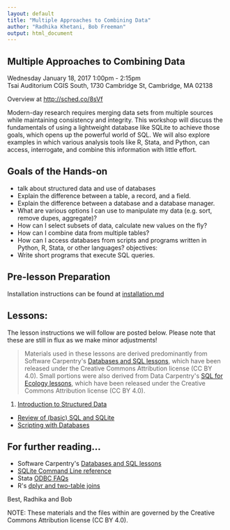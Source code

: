 ```yaml
---
layout: default
title: "Multiple Approaches to Combining Data"
author: "Radhika Khetani, Bob Freeman"
output: html_document
---
```


## Multiple Approaches to Combining Data
Wednesday January 18, 2017 1:00pm - 2:15pm <br>
Tsai Auditorium CGIS South, 1730 Cambridge St, Cambridge, MA 02138

Overview at http://sched.co/8sVf

Modern-day research requires merging data sets from multiple sources while maintaining consistency and integrity. This workshop will discuss the fundamentals of using a lightweight database like SQLite to achieve those goals, which opens up the powerful world of SQL. We will also explore examples in which various analysis tools like R, Stata, and Python, can access, interrogate, and combine this information with little effort.


## Goals of the Hands-on
- talk about structured data and use of databases
- Explain the difference between a table, a record, and a field.
- Explain the difference between a database and a database manager.
- What are various options I can use to manipulate my data (e.g. sort, remove dupes, aggregate)?
- How can I select subsets of data, calculate new values on the fly?
- How can I combine data from multiple tables?
- How can I access databases from scripts and programs written in Python, R, Stata, or other languages?
objectives:
- Write short programs that execute SQL queries.


## Pre-lesson Preparation
Installation instructions can be found at [installation.md](installation.md)


## Lessons:

The lesson instructions we will follow are posted below. Please note that these are still in flux as we make minor adjustments!

>
> Materials used in these lessons are derived predominantly from Software Carpentry's [Databases and SQL lessons](http://swcarpentry.github.io/sql-novice-survey/), which have been released under the Creative Commons Attribution license (CC BY 4.0). Small portions were also derived from Data Carpentry's [SQL for Ecology lessons](http://www.datacarpentry.org/sql-ecology-lesson/), which have been released under the Creative Commons Attribution license (CC BY 4.0).
>

1. [Introduction to Structured Data](01_intro_to_structured_data.md)<br>
* [Review of (basic) SQL and SQLite](02_combining_data.md)<br>
* [Scripting with Databases](03_scripting_with_databases.md)<br>

## For further reading...

- Software Carpentry's [Databases and SQL lessons](http://swcarpentry.github.io/sql-novice-survey/)
- [SQLite Command Line reference ](https://sqlite.org/cli.html)
- Stata [ODBC FAQs](https://www.google.com/search?q=stata+odbc&oq=stata+odbc&aqs=chrome.0.69i59j69i65l2j0l3.2279j1j7&sourceid=chrome&ie=UTF-8)
- R's [dplyr and two-table joins](https://cran.r-project.org/web/packages/dplyr/vignettes/two-table.html)



Best,
Radhika and Bob

NOTE: These materials and the files within are governed by the Creative Commons Attribution license (CC BY 4.0).

